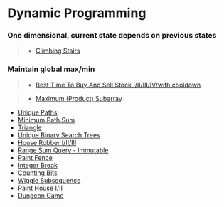 # Dynamic Programming

### One dimensional, current state depends on previous states

> * [Climbing Stairs](climbing_stairs.md)

### Maintain global max/min

> * [Best Time To Buy And Sell Stock I/II/III/IV/with cooldown](best_time_to_buy_and_sell_stock.md)

> * [Maximum (Product) Subarray](maximum_subarray.md)


 * [Unique Paths](unique_paths.md)
 * [Minimum Path Sum](minimum_path_sum.md)
 * [Triangle](triangle.md)
 * [Unique Binary Search Trees](unique_binary_search_trees.md)
 * [House Robber I/II/III](house_robber.md)
 * [Range Sum Query - Immutable](range_sum_query_immutable.md)
 * [Paint Fence](paint_fence.md)
 * [Integer Break](integer_break.md)
 * [Counting Bits](counting_bits.md)
 * [Wiggle Subsequence](wiggle_subsequence.md)
 * [Paint House I/II](paint_house.md)
 * [Dungeon Game](dungeon_game.md)
